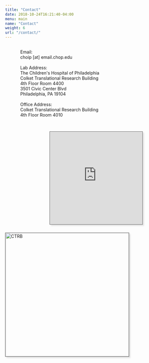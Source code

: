 ```yaml
---
title: "Contact"
date: 2018-10-24T16:21:40-04:00
menu: main
name: "Contact"
weight: 6
url: "/contact/"
---
```

<div class="flex_container">
    <div class="main_text" style="text-align:left;margin-left:3.5em;">
        <!--- Put email information here? But how to avoid spambots? --->
        <br>
        <span style="font-weight:400">Email:</span>
        <br>
        choip [at] email.chop.edu
        <br><br>
        <!--- Lab and Office Addresses --->
        <span style="font-weight:400">Lab Address:</span>
        <br>
        The Children's Hospital of Philadelphia<br>
        <span style="font-weight:400">Colket Translational Research Building<br>
        4th Floor Room 4400</span><br>
        3501 Civic Center Blvd<br>
        Philadelphia, PA 19104<br>
        <br>
        <span style="font-weight:400">Office Address:</span>
        <br>
        <span style="font-weight:400">Colket Translational Research Building<br>
        4th Floor Room 4010</span><br>
        <br>
    </div>
    <div class="">
        <!--- Embedded Google Map of CTRB --->
        <div class="mapouter"><div class="gmap_canvas"><iframe width="300" height="300" id="gmap_canvas" src="https://maps.google.com/maps?q=Colket%20Translational%20Research%20Building&t=&z=17&ie=UTF8&iwloc=&output=embed" frameborder="0" scrolling="no" marginheight="0" marginwidth="0"></iframe>
        </div><style>.mapouter{text-align:right;height:300px;width:300px;margin-left:auto;margin-right:auto}.gmap_canvas {overflow:hidden;background:none!important;height:300px;width:300px;margin-top:2em;margin-left:3em;border:1px solid #5b5b5b;box-shadow: 4px 4px 4px #e0e0e0;}</style></div>
    </div>
</div>
<div class="" style="float:bottom">
    <!--- Picture of CTRB --->
    <img class="center" src=/img/ctrb_copy.png title="Lots of windows" alt=CTRB style="width:400;border:1px solid #5b5b5b;box-shadow: 4px 4px 4px #e0e0e0;margin-top:2em;">
</div>
